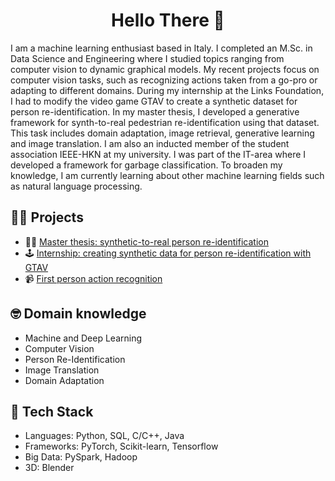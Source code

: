 <h1 align="center">Hello There 👋</h1>

I am a machine learning enthusiast based in Italy. I completed an M.Sc. in Data Science and Engineering where I studied topics ranging from computer vision to dynamic graphical models. My recent projects focus on computer vision tasks, such as recognizing actions taken from a go-pro or adapting to different domains. During my internship at the Links Foundation, I had to modify the video game GTAV to create a synthetic dataset for person re-identification. In my master thesis, I developed a generative framework for synth-to-real pedestrian re-identification using that dataset. This task includes domain adaptation, image retrieval, generative learning and image translation. I am also an inducted member of the student association IEEE-HKN at my university. I was part of the IT-area where I developed a framework for garbage classification. To broaden my knowledge, I am currently learning about other machine learning fields such as natural language processing.


## 🧑‍💻 Projects

- 🕵️‍♂️ [Master thesis: synthetic-to-real person re-identification](https://github.com/RoboTuan/synth-reid)
- 🕹️ [Internship: creating synthetic data for person re-identification with GTAV](https://github.com/RoboTuan/GTASynthReid)
- 📹 [First person action recognition](https://github.com/RoboTuan/FPAR)


## 🤓 Domain knowledge

- Machine and Deep Learning
- Computer Vision
- Person Re-Identification
- Image Translation
- Domain Adaptation


## 🤖 Tech Stack

- Languages: Python, SQL, C/C++, Java
- Frameworks: PyTorch, Scikit-learn, Tensorflow
- Big Data: PySpark, Hadoop
- 3D: Blender


<!---
RoboTuan/RoboTuan is a ✨ special ✨ repository because its `README.md` (this file) appears on your GitHub profile.
You can click the Preview link to take a look at your changes.
--->
